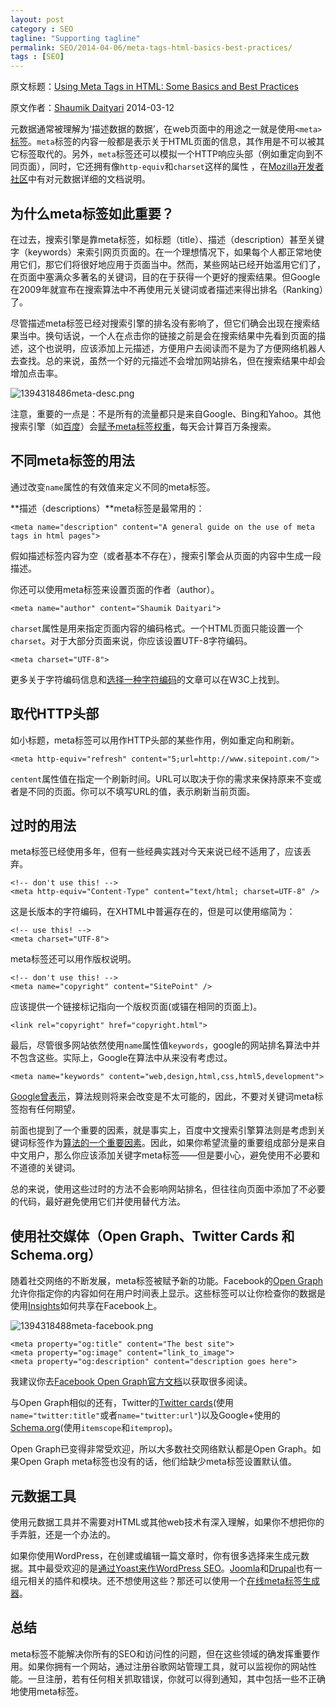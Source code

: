 ```yaml
---
layout: post
category : SEO
tagline: "Supporting tagline"
permalink: SEO/2014-04-06/meta-tags-html-basics-best-practices/
tags : [SEO]
---
```


原文标题：[Using Meta Tags in HTML: Some Basics and Best Practices](http://www.sitepoint.com/meta-tags-html-basics-best-practices/)

原文作者：[Shaumik Daityari](http://www.sitepoint.com/author/sdaityari/)                    2014-03-12

元数据通常被理解为‘描述数据的数据’，在web页面中的用途之一就是使用`<meta>`[标签](http://www.whatwg.org/specs/web-apps/current-work/multipage/semantics.html#the-meta-element)。`meta`标签的内容一般都是表示关于HTML页面的信息，其作用是不可以被其它标签取代的。另外，`meta`标签还可以模拟一个HTTP响应头部（例如重定向到不同页面），同时，它还拥有像`http-equiv`和`charset`这样的属性
，在[Mozilla开发者社区](https://developer.mozilla.org/en-US/docs/Web/HTML/Element/meta)中有对元数据详细的文档说明。

<!--break-->

## 为什么meta标签如此重要？ ##

在过去，搜索引擎是靠meta标签，如标题（title）、描述（description）甚至关键字（keywords）来索引网页页面的。在一个理想情况下，如果每个人都正常地使用它们，那它们将很好地应用于页面当中。然而，某些网站已经开始滥用它们了，在页面中塞满众多著名的关键词，目的在于获得一个更好的搜索结果。但Google在2009年就宣布在搜索算法中不再使用元关键词或者描述来得出排名（Ranking）了。

尽管描述meta标签已经对搜索引擎的排名没有影响了，但它们确会出现在搜索结果当中。换句话说，一个人在点击你的链接之前是会在搜索结果中先看到页面的描述，这个也说明，应该添加上元描述，方便用户去阅读而不是为了方便网络机器人去查找。总的来说，虽然一个好的元描述不会增加网站排名，但在搜索结果中却会增加点击率。

![1394318486meta-desc.png](http://pigerla.com/assets/images/20140406/1394318486meta-desc.png)

注意，重要的一点是：不是所有的流量都只是来自Google、Bing和Yahoo。其他搜索引擎（如[百度](http://www.baidu.com/)）会[赋予meta标签权重](http://www.codethat.co.uk/blog/search/baidu-seo-guide)，每天会计算百万条搜索。

## 不同meta标签的用法 ##

通过改变`name`属性的有效值来定义不同的meta标签。

**描述（descriptions）**meta标签是最常用的：
    
    <meta name="description" content="A general guide on the use of meta tags in html pages">

假如描述标签内容为空（或者基本不存在），搜索引擎会从页面的内容中生成一段描述。

你还可以使用meta标签来设置页面的作者（author）。

    <meta name="author" content="Shaumik Daityari">

`charset`属性是用来指定页面内容的编码格式。一个HTML页面只能设置一个`charset`。对于大部分页面来说，你应该设置UTF-8字符编码。

    <meta charset="UTF-8">

更多关于字符编码信息和[选择一种字符编码](https://www.w3.org/International/questions/qa-choosing-encodings)的文章可以在W3C上找到。

## 取代HTTP头部 ##

如小标题，meta标签可以用作HTTP头部的某些作用，例如重定向和刷新。

    <meta http-equiv="refresh" content="5;url=http://www.sitepoint.com/">

`centent`属性值在指定一个刷新时间。URL可以取决于你的需求来保持原来不变或者是不同的页面。你可以不填写URL的值，表示刷新当前页面。

## 过时的用法 ##

meta标签已经使用多年，但有一些经典实践对今天来说已经不适用了，应该丢弃。

    <!-- don't use this! -->
    <meta http-equiv="Content-Type" content="text/html; charset=UTF-8" />

这是长版本的字符编码，在XHTML中普遍存在的，但是可以使用缩简为：

	<!-- use this! -->
    <meta charset="UTF-8">

meta标签还可以用作版权说明。

    <!-- don't use this! -->
    <meta name="copyright" content="SitePoint" />

应该提供一个链接标记指向一个版权页面(或锚在相同的页面上)。

    <link rel="copyright" href="copyright.html">

最后，尽管很多网站依然使用`name`属性值`keywords`，google的网站排名算法中并不包含这些。实际上，Google在算法中从来没有考虑过。

    <meta name="keywords" content="web,design,html,css,html5,development">

[Google曾表示](http://googlewebmastercentral.blogspot.ca/2009/09/google-does-not-use-keywords-meta-tag.html)，算法规则将来会改变是不太可能的，因此，不要对关键词meta标签抱有任何期望。

前面也提到了一个重要的因素，就是事实上，百度中文搜索引擎算法则是考虑到关键词标签作为[算法的一个重要因素](http://searchengineland.com/the-b2b-marketers-guide-to-baidu-seo-180658)。因此，如果你希望流量的重要组成部分是来自中文用户，那么你应该添加关键字meta标签——但是要小心，避免使用不必要和不道德的关键词。

总的来说，使用这些过时的方法不会影响网站排名，但往往向页面中添加了不必要的代码，最好避免使用它们并使用替代方法。

## 使用社交媒体（Open Graph、Twitter Cards 和 Schema.org） ##

随着社交网络的不断发展，meta标签被赋予新的功能。Facebook的[Open Graph](https://developers.facebook.com/docs/opengraph/)允许你指定你的内容如何在用户时间表上显示。这些标签可以让你检查你的数据是使用[Insights](https://developers.facebook.com/docs/opengraph/guides/insights)如何共享在Facebook上。

![1394318488meta-facebook.png](http://pigerla.com/assets/images/20140406/1394318488meta-facebook.png)

    <meta property="og:title" content="The best site">
    <meta property="og:image" content="link_to_image">
    <meta property="og:description" content="description goes here">

我建议你去[Facebook Open Graph官方文档](https://developers.facebook.com/docs/opengraph)以获取很多阅读。

与Open Graph相似的还有，Twitter的[Twitter cards](https://dev.twitter.com/docs/cards)(使用`name="twitter:title"`或者`name="twitter:url"`)以及Google+使用的[Schema.org](http://schema.org/)(使用`itemscope`和`itemprop`)。

Open Graph已变得非常受欢迎，所以大多数社交网络默认都是Open Graph。如果Open Graph meta标签也没有的话，他们给缺少meta标签设置默认值。

## 元数据工具 ##

使用元数据工具并不需要对HTML或其他web技术有深入理解，如果你不想把你的手弄脏，还是一个办法的。

如果你使用WordPress，在创建或编辑一篇文章时，你有很多选择来生成元数据。其中最受欢迎的是[通过Yoast来作WordPress SEO](http://wordpress.org/plugins/wordpress-seo/)。[Joomla](http://extensions.joomla.org/extensions/site-management/seo-a-metadata/meta-data)和[Drupal](https://drupal.org/project/project_module?text=meta)也有一组元相关的插件和模块。还不想使用这些？那还可以使用一个[在线meta标签生成器](http://www.scrubtheweb.com/abs/builder.html)。

## 总结 ##

meta标签不能解决你所有的SEO和访问性的问题，但在这些领域的确发挥重要作用。如果你拥有一个网站，通过注册谷歌网站管理工具，就可以监视你的网站性能。一旦注册，若有任何相关抓取错误，你就可以得到通知，其中包括一些不正确地使用meta标签。

